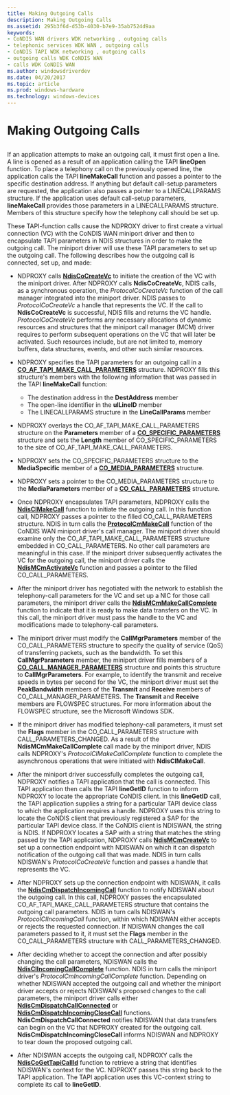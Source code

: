 ```yaml
---
title: Making Outgoing Calls
description: Making Outgoing Calls
ms.assetid: 295b3f6d-d53b-4030-b7e9-35ab7524d9aa
keywords:
- CoNDIS WAN drivers WDK networking , outgoing calls
- telephonic services WDK WAN , outgoing calls
- CoNDIS TAPI WDK networking , outgoing calls
- outgoing calls WDK CoNDIS WAN
- calls WDK CoNDIS WAN
ms.author: windowsdriverdev
ms.date: 04/20/2017
ms.topic: article
ms.prod: windows-hardware
ms.technology: windows-devices
---
```


# Making Outgoing Calls


## <a href="" id="ddk-making-outgoing-calls-ng"></a>


If an application attempts to make an outgoing call, it must first open a line. A line is opened as a result of an application calling the TAPI **lineOpen** function. To place a telephony call on the previously opened line, the application calls the TAPI **lineMakeCall** function and passes a pointer to the specific destination address. If anything but default call-setup parameters are requested, the application also passes a pointer to a LINECALLPARAMS structure. If the application uses default call-setup parameters, **lineMakeCall** provides those parameters in a LINECALLPARAMS structure. Members of this structure specify how the telephony call should be set up.

These TAPI-function calls cause the NDPROXY driver to first create a virtual connection (VC) with the CoNDIS WAN miniport driver and then to encapsulate TAPI parameters in NDIS structures in order to make the outgoing call. The miniport driver will use these TAPI parameters to set up the outgoing call. The following describes how the outgoing call is connected, set up, and made:

-   NDPROXY calls [**NdisCoCreateVc**](https://msdn.microsoft.com/library/windows/hardware/ff561696) to initiate the creation of the VC with the miniport driver. After NDPROXY calls **NdisCoCreateVc**, NDIS calls, as a synchronous operation, the *ProtocolCoCreateVc* function of the call manager integrated into the miniport driver. NDIS passes to *ProtocolCoCreateVc* a handle that represents the VC. If the call to **NdisCoCreateVc** is successful, NDIS fills and returns the VC handle. *ProtocolCoCreateVc* performs any necessary allocations of dynamic resources and structures that the miniport call manager (MCM) driver requires to perform subsequent operations on the VC that will later be activated. Such resources include, but are not limited to, memory buffers, data structures, events, and other such similar resources.

-   NDPROXY specifies the TAPI parameters for an outgoing call in a [**CO\_AF\_TAPI\_MAKE\_CALL\_PARAMETERS**](https://msdn.microsoft.com/library/windows/hardware/ff545373) structure. NDPROXY fills this structure's members with the following information that was passed in the TAPI **lineMakeCall** function:
    -   The destination address in the **DestAddress** member
    -   The open-line identifier in the **ulLineID** member
    -   The LINECALLPARAMS structure in the **LineCallParams** member
-   NDPROXY overlays the CO\_AF\_TAPI\_MAKE\_CALL\_PARAMETERS structure on the **Parameters** member of a [**CO\_SPECIFIC\_PARAMETERS**](https://msdn.microsoft.com/library/windows/hardware/ff545396) structure and sets the **Length** member of CO\_SPECIFIC\_PARAMETERS to the size of CO\_AF\_TAPI\_MAKE\_CALL\_PARAMETERS.

-   NDPROXY sets the CO\_SPECIFIC\_PARAMETERS structure to the **MediaSpecific** member of a [**CO\_MEDIA\_PARAMETERS**](https://msdn.microsoft.com/library/windows/hardware/ff545388) structure.

-   NDPROXY sets a pointer to the CO\_MEDIA\_PARAMETERS structure to the **MediaParameters** member of a [**CO\_CALL\_PARAMETERS**](https://msdn.microsoft.com/library/windows/hardware/ff545384) structure.

-   Once NDPROXY encapsulates TAPI parameters, NDPROXY calls the [**NdisClMakeCall**](https://msdn.microsoft.com/library/windows/hardware/ff561635) function to initiate the outgoing call. In this function call, NDPROXY passes a pointer to the filled CO\_CALL\_PARAMETERS structure. NDIS in turn calls the [**ProtocolCmMakeCall**](https://msdn.microsoft.com/library/windows/hardware/ff570246) function of the CoNDIS WAN miniport driver's call manager. The miniport driver should examine only the CO\_AF\_TAPI\_MAKE\_CALL\_PARAMETERS structure embedded in CO\_CALL\_PARAMETERS. No other call parameters are meaningful in this case. If the miniport driver subsequently activates the VC for the outgoing call, the miniport driver calls the [**NdisMCmActivateVc**](https://msdn.microsoft.com/library/windows/hardware/ff562792) function and passes a pointer to the filled CO\_CALL\_PARAMETERS.

-   After the miniport driver has negotiated with the network to establish the telephony-call parameters for the VC and set up a NIC for those call parameters, the miniport driver calls the [**NdisMCmMakeCallComplete**](https://msdn.microsoft.com/library/windows/hardware/ff563544) function to indicate that it is ready to make data transfers on the VC. In this call, the miniport driver must pass the handle to the VC and modifications made to telephony-call parameters.

-   The miniport driver must modify the **CallMgrParameters** member of the CO\_CALL\_PARAMETERS structure to specify the quality of service (QoS) of transferring packets, such as the bandwidth. To set this **CallMgrParameters** member, the miniport driver fills members of a [**CO\_CALL\_MANAGER\_PARAMETERS**](https://msdn.microsoft.com/library/windows/hardware/ff545381) structure and points this structure to **CallMgrParameters**. For example, to identify the transmit and receive speeds in bytes per second for the VC, the miniport driver must set the **PeakBandwidth** members of the **Transmit** and **Receive** members of CO\_CALL\_MANAGER\_PARAMETERS. The **Transmit** and **Receive** members are FLOWSPEC structures. For more information about the FLOWSPEC structure, see the Microsoft Windows SDK.

-   If the miniport driver has modified telephony-call parameters, it must set the **Flags** member in the CO\_CALL\_PARAMETERS structure with CALL\_PARAMETERS\_CHANGED. As a result of the **NdisMCmMakeCallComplete** call made by the miniport driver, NDIS calls NDPROXY's *ProtocolClMakeCallComplete* function to complete the asynchronous operations that were initiated with **NdisClMakeCall**.

-   After the miniport driver successfully completes the outgoing call, NDPROXY notifies a TAPI application that the call is connected. This TAPI application then calls the TAPI **lineGetID** function to inform NDPROXY to locate the appropriate CoNDIS client. In this **lineGetID** call, the TAPI application supplies a string for a particular TAPI device class to which the application requires a handle. NDPROXY uses this string to locate the CoNDIS client that previously registered a SAP for the particular TAPI device class. If the CoNDIS client is NDISWAN, the string is NDIS. If NDPROXY locates a SAP with a string that matches the string passed by the TAPI application, NDPROXY calls [**NdisMCmCreateVc**](https://msdn.microsoft.com/library/windows/hardware/ff562812) to set up a connection endpoint with NDISWAN on which it can dispatch notification of the outgoing call that was made. NDIS in turn calls NDISWAN's *ProtocolCoCreateVc* function and passes a handle that represents the VC.

-   After NDPROXY sets up the connection endpoint with NDISWAN, it calls the [**NdisCmDispatchIncomingCall**](https://msdn.microsoft.com/library/windows/hardware/ff561664) function to notify NDISWAN about the outgoing call. In this call, NDPROXY passes the encapsulated CO\_AF\_TAPI\_MAKE\_CALL\_PARAMETERS structure that contains the outgoing call parameters. NDIS in turn calls NDISWAN's *ProtocolClIncomingCall* function, within which NDISWAN either accepts or rejects the requested connection. If NDISWAN changes the call parameters passed to it, it must set the **Flags** member in the CO\_CALL\_PARAMETERS structure with CALL\_PARAMETERS\_CHANGED.

-   After deciding whether to accept the connection and after possibly changing the call parameters, NDISWAN calls the [**NdisClIncomingCallComplete**](https://msdn.microsoft.com/library/windows/hardware/ff561632) function. NDIS in turn calls the miniport driver's *ProtocolCmIncomingCallComplete* function. Depending on whether NDISWAN accepted the outgoing call and whether the miniport driver accepts or rejects NDISWAN's proposed changes to the call parameters, the miniport driver calls either [**NdisCmDispatchCallConnected**](https://msdn.microsoft.com/library/windows/hardware/ff561661) or [**NdisCmDispatchIncomingCloseCall**](https://msdn.microsoft.com/library/windows/hardware/ff561670) functions. **NdisCmDispatchCallConnected** notifies NDISWAN that data transfers can begin on the VC that NDPROXY created for the outgoing call. **NdisCmDispatchIncomingCloseCall** informs NDISWAN and NDPROXY to tear down the proposed outgoing call.

-   After NDISWAN accepts the outgoing call, NDPROXY calls the [**NdisCoGetTapiCallId**](https://msdn.microsoft.com/library/windows/hardware/ff561700) function to retrieve a string that identifies NDISWAN's context for the VC. NDPROXY passes this string back to the TAPI application. The TAPI application uses this VC-context string to complete its call to **lineGetID**.

 

 





